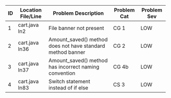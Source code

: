  ID | Location File/Line |    Problem Description    |  Problem Cat | Problem Sev |
 -- | ----------------- | ------------------------- | ------------ | ----------- |
 1| cart.java ln2| File banner not present | CG 1 | LOW
 2| cart.java ln36| Amount_saved() method does not have standard method banner | CG 2 | LOW
 3| cart.java ln37| Amount_saved() method has incorrect naming convention | CG 4b | LOW
 4| cart.java ln83| Switch statement instead of if else | CS 3 | LOW